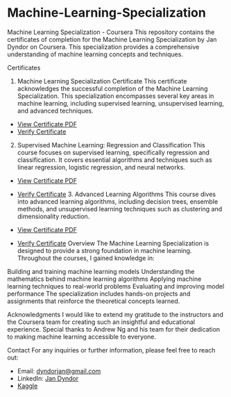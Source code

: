 # Machine-Learning-Specialization

Machine Learning Specialization - Coursera
This repository contains the certificates of completion for the Machine Learning Specialization by Jan Dyndor on Coursera. This specialization provides a comprehensive understanding of machine learning concepts and techniques.

Certificates

1. Machine Learning Specialization Certificate
   This certificate acknowledges the successful completion of the Machine Learning Specialization. This specialization encompasses several key areas in machine learning, including supervised learning, unsupervised learning, and advanced techniques.

- [View Certificate PDF](Coursera%20Jan%20Dyndor.pdf)
- [Verify Certificate](https://www.coursera.org/account/accomplishments/specialization/G7T4CEGDH566)

2. Supervised Machine Learning: Regression and Classification
   This course focuses on supervised learning, specifically regression and classification. It covers essential algorithms and techniques such as linear regression, logistic regression, and neural networks.

- [View Certificate PDF](Coursera%20Jan%20Dyndor%20Supervised%20Machine%20Learning%20Regression%20and%20Classification.pdf)
- [Verify Certificate](https://www.coursera.org/account/accomplishments/verify/ANN4WJHTEWEW) 3. Advanced Learning Algorithms
  This course dives into advanced learning algorithms, including decision trees, ensemble methods, and unsupervised learning techniques such as clustering and dimensionality reduction.

- [View Certificate PDF](Coursera%20Jan%20Dyndor%20Advanced%20Learning%20Algorythms%20Certificate.pdf)
- [Verify Certificate](https://www.coursera.org/account/accomplishments/verify/RLZM77MAEB4C)
  Overview
  The Machine Learning Specialization is designed to provide a strong foundation in machine learning. Throughout the courses, I gained knowledge in:

Building and training machine learning models
Understanding the mathematics behind machine learning algorithms
Applying machine learning techniques to real-world problems
Evaluating and improving model performance
The specialization includes hands-on projects and assignments that reinforce the theoretical concepts learned.

Acknowledgments
I would like to extend my gratitude to the instructors and the Coursera team for creating such an insightful and educational experience. Special thanks to Andrew Ng and his team for their dedication to making machine learning accessible to everyone.

Contact
For any inquiries or further information, please feel free to reach out:

- Email: dyndorjan@gmail.com
- LinkedIn: [Jan Dyndor](https://www.linkedin.com/in/jan-dyndor-156101322/)
- [Kaggle](https://www.kaggle.com/jandyndor)
